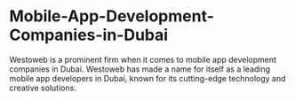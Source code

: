 # Mobile-App-Development-Companies-in-Dubai
Westoweb is a prominent firm when it comes to mobile app development companies in Dubai. Westoweb has made a name for itself as a leading mobile app developers in Dubai, known for its cutting-edge technology and creative solutions.
